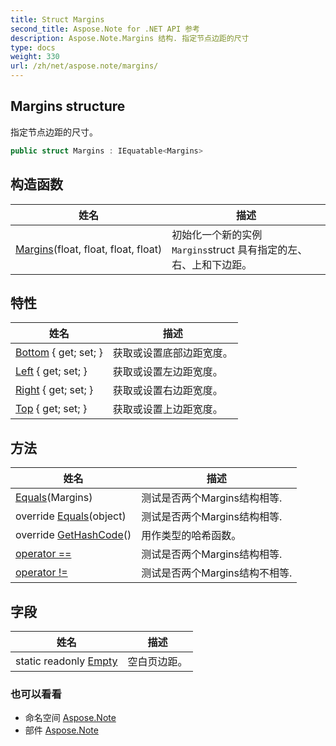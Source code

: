 ```yaml
---
title: Struct Margins
second_title: Aspose.Note for .NET API 参考
description: Aspose.Note.Margins 结构. 指定节点边距的尺寸
type: docs
weight: 330
url: /zh/net/aspose.note/margins/
---
```

## Margins structure

指定节点边距的尺寸。

```csharp
public struct Margins : IEquatable<Margins>
```

## 构造函数

| 姓名 | 描述 |
| --- | --- |
| [Margins](margins/)(float, float, float, float) | 初始化一个新的实例`Margins`struct 具有指定的左、右、上和下边距。 |

## 特性

| 姓名 | 描述 |
| --- | --- |
| [Bottom](../../aspose.note/margins/bottom/) { get; set; } | 获取或设置底部边距宽度。 |
| [Left](../../aspose.note/margins/left/) { get; set; } | 获取或设置左边距宽度。 |
| [Right](../../aspose.note/margins/right/) { get; set; } | 获取或设置右边距宽度。 |
| [Top](../../aspose.note/margins/top/) { get; set; } | 获取或设置上边距宽度。 |

## 方法

| 姓名 | 描述 |
| --- | --- |
| [Equals](../../aspose.note/margins/equals/#equals)(Margins) | 测试是否两个Margins结构相等. |
| override [Equals](../../aspose.note/margins/equals/#equals_1)(object) | 测试是否两个Margins结构相等. |
| override [GetHashCode](../../aspose.note/margins/gethashcode/)() | 用作类型的哈希函数。 |
| [operator ==](../../aspose.note/margins/op_equality/) | 测试是否两个Margins结构相等. |
| [operator !=](../../aspose.note/margins/op_inequality/) | 测试是否两个Margins结构不相等. |

## 字段

| 姓名 | 描述 |
| --- | --- |
| static readonly [Empty](../../aspose.note/margins/empty/) | 空白页边距。 |

### 也可以看看

* 命名空间 [Aspose.Note](../../aspose.note/)
* 部件 [Aspose.Note](../../)


